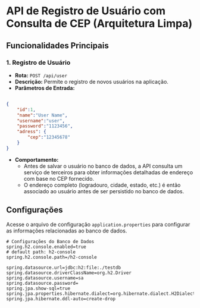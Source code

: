 # API de Registro de Usuário com Consulta de CEP (Arquitetura Limpa)

## Funcionalidades Principais

### 1. Registro de Usuário

- **Rota:** `POST /api/user`
- **Descrição:** Permite o registro de novos usuários na aplicação.
- **Parâmetros de Entrada:**

```json

{
    "id":1,
    "name":"User Name",
    "username":"user",
    "password":"1123456",
    "adress": {
        "cep":"12345678"
    }
}
```
- **Comportamento:**
  - Antes de salvar o usuário no banco de dados, a API consulta um serviço de terceiros para obter informações detalhadas de endereço com base no CEP fornecido.
  - O endereço completo (logradouro, cidade, estado, etc.) é então associado ao usuário antes de ser persistido no banco de dados.

## Configurações

Acesse o arquivo de configuração `application.properties` para configurar as informações relacionadas ao banco de dados.

```properties
# Configurações do Banco de Dados
spring.h2.console.enabled=true
# default path: h2-console
spring.h2.console.path=/h2-console
 
spring.datasource.url=jdbc:h2:file:./testdb
spring.datasource.driverClassName=org.h2.Driver
spring.datasource.username=sa
spring.datasource.password=
spring.jpa.show-sql=true
spring.jpa.properties.hibernate.dialect=org.hibernate.dialect.H2Dialect
spring.jpa.hibernate.ddl-auto=create-drop
